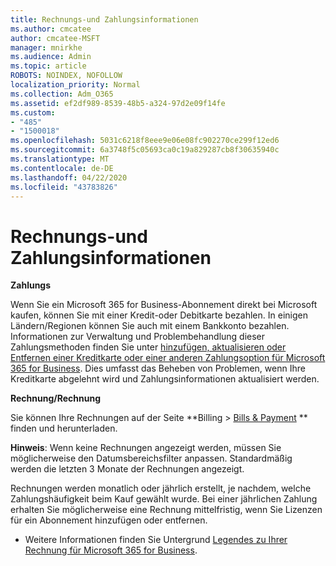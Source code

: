 ```yaml
---
title: Rechnungs-und Zahlungsinformationen
ms.author: cmcatee
author: cmcatee-MSFT
manager: mnirkhe
ms.audience: Admin
ms.topic: article
ROBOTS: NOINDEX, NOFOLLOW
localization_priority: Normal
ms.collection: Adm_O365
ms.assetid: ef2df989-8539-48b5-a324-97d2e09f14fe
ms.custom:
- "485"
- "1500018"
ms.openlocfilehash: 5031c6218f8eee9e06e08fc902270ce299f12ed6
ms.sourcegitcommit: 6a3748f5c05693ca0c19a829287cb8f30635940c
ms.translationtype: MT
ms.contentlocale: de-DE
ms.lasthandoff: 04/22/2020
ms.locfileid: "43783826"
---
```

# <a name="invoice-and-payment-information"></a>Rechnungs-und Zahlungsinformationen

**Zahlungs**

Wenn Sie ein Microsoft 365 for Business-Abonnement direkt bei Microsoft kaufen, können Sie mit einer Kredit-oder Debitkarte bezahlen.  In einigen Ländern/Regionen können Sie auch mit einem Bankkonto bezahlen.  Informationen zur Verwaltung und Problembehandlung dieser Zahlungsmethoden finden Sie unter [hinzufügen, aktualisieren oder Entfernen einer Kreditkarte oder einer anderen Zahlungsoption für Microsoft 365 for Business](https://go.microsoft.com/fwlink/?linkid=2118133).  Dies umfasst das Beheben von Problemen, wenn Ihre Kreditkarte abgelehnt wird und Zahlungsinformationen aktualisiert werden.

**Rechnung/Rechnung**

Sie können Ihre Rechnungen auf der Seite **Billing > [Bills & Payment](https://go.microsoft.com/fwlink/p/?linkid=848039) ** finden und herunterladen.  

**Hinweis**: Wenn keine Rechnungen angezeigt werden, müssen Sie möglicherweise den Datumsbereichsfilter anpassen.  Standardmäßig werden die letzten 3 Monate der Rechnungen angezeigt.

Rechnungen werden monatlich oder jährlich erstellt, je nachdem, welche Zahlungshäufigkeit beim Kauf gewählt wurde.  Bei einer jährlichen Zahlung erhalten Sie möglicherweise eine Rechnung mittelfristig, wenn Sie Lizenzen für ein Abonnement hinzufügen oder entfernen.
 
- Weitere Informationen finden Sie Untergrund [Legendes zu Ihrer Rechnung für Microsoft 365 for Business](https://go.microsoft.com/fwlink/?linkid=2119101).
